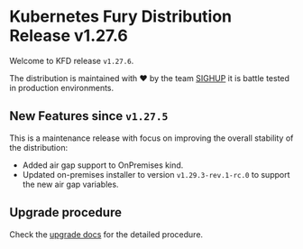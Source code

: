 # Kubernetes Fury Distribution Release v1.27.6

Welcome to KFD release `v1.27.6`.

The distribution is maintained with ❤️ by the team [SIGHUP](https://sighup.io/) it is battle tested in production environments.

## New Features since `v1.27.5`

This is a maintenance release with focus on improving the overall stability of the distribution:

- Added air gap support to OnPremises kind.
- Updated on-premises installer to version `v1.29.3-rev.1-rc.0` to support the new air gap variables.

## Upgrade procedure

Check the [upgrade docs](https://github.com/sighupio/furyctl/tree/main/docs/upgrades/kfd) for the detailed procedure.
